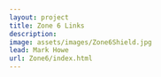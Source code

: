 ```yaml
---
layout: project
title: Zone 6 Links
description: 
image: assets/images/Zone6Shield.jpg
lead: Mark Howe
url: Zone6/index.html 
---
```


